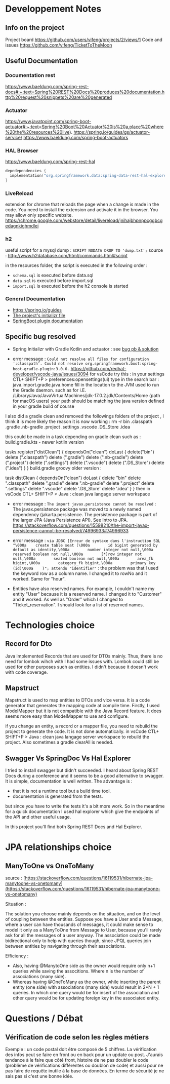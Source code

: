 # Developpement Notes

## Info on the project

Project board
https://github.com/users/vifeng/projects/2/views/1
Code and issues
https://github.com/vifeng/TicketToTheMoon

## Useful Documentation

### Documentation rest

https://www.baeldung.com/spring-rest-docs#:~:text=Spring%20REST%20Docs%20produces%20documentation,http%20request%20snippets%20are%20generated

### Actuator

https://www.javatpoint.com/spring-boot-actuator#:~:text=Spring%20Boot%20Actuator%20is%20a,place%20where%20the%20resources%20live).
https://spring.io/guides/gs/actuator-service/
https://www.baeldung.com/spring-boot-actuators

### HAL Browser

https://www.baeldung.com/spring-rest-hal

```kts
depedependencies {
  implementation("org.springframework.data:spring-data-rest-hal-explorer")
}
```

### LiveReload

extension for chrome that reloads the page when a change is made in the code. You need to install the extension and activate it in the browser. You may allow only specific website.
https://chrome.google.com/webstore/detail/livereload/jnihajbhpnppcggbcgedagnkighmdlei

### h2

useful script for a mysql dump : `SCRIPT NODATA DROP TO 'dump.txt';`
source : http://www.h2database.com/html/commands.html#script

in the resources folder, the script is executed in the following order :

- `schema.sql` is executed before data.sql
- `data.sql` is executed before import.sql
- `import.sql` is executed before the h2 console is started

### General Documentation

- https://spring.io/guides
- [The project's initializr file](https://start.spring.io/#!type=gradle-project-kotlin&language=java&platformVersion=3.0.6&packaging=war&jvmVersion=17&groupId=com.vf&artifactId=backEnd&name=tickettothemoon_BackEndAPI&description=Spring%20Boot%20backend%20app%20for%20a%20ticket%20office%20website&packageName=com.vf.backEnd&dependencies=configuration-processor,data-jpa,validation,webflux,web,session,actuator,h2,devtools)
- [SpringBoot plugin documentation](https://docs.spring.io/spring-boot/docs/current/gradle-plugin/reference/htmlsingle/)

## Specific bug resolved

- Spring Initializr with Gradle Kotlin and actuator : see [bug pb & solution](https://github.com/spring-io/initializr/issues/922)

- error message : `Could not resolve all files for configuration ':classpath'.
Could not resolve org.springframework.boot:spring-boot-gradle-plugin:3.0.6.`
  https://github.com/redhat-developer/vscode-java/issues/3094
  for vsCode try this :
  in your settings CTL+ SHIFT+P > preferences:opensettings(ui)
  type in the search bar : java.import.gradle.java.home
  fill in the location to the JVM used to run the Gradle daemon.
  such as for i.E. /Library/Java/JavaVirtualMachines/jdk-17.0.2.jdk/Contents/Home (path for macOS users)
  your path should be matching the java version defined in your gradle build of course

I also did a gradle clean and removed the followings folders of the project , I think it is more likely the reason it is now working :
rm -r bin .classpath .gradle .nb-gradle .project .settings .vscode .DS_Store .idea

this could be made in a task depending on gradle clean such as :
build.gradle.kts - newer kotlin version

tasks.register("distClean") {
dependsOn("clean")
doLast {
delete("bin")
delete (".classpath")
delete (".gradle")
delete (".nb-gradle")
delete (".project")
delete (".settings")
delete (".vscode")
delete (".DS_Store")
delete (".idea")
}
}
build.gradle groovy older version :

task distClean {
dependsOn("clean")
doLast {
delete "bin"
delete ".classpath"
delete ".gradle"
delete ".nb-gradle"
delete ".project"
delete ".settings"
delete ".vscode"
delete '.DS_Store'
delete '.idea'
}
}
then in vsCode CTL+ SHIFT+P > Java : clean java langage server workspace

- error message : `The import javax.persistence cannot be resolved` :
  The javax.persistence package was moved to a newly named dependency (jakarta.persistence. The persistence package is part of the larger JPA (Java Persistence API). See Intro to JPA.
  https://stackoverflow.com/questions/15598210/the-import-javax-persistence-cannot-be-resolved/74996933#74996933

- error message : `via JDBC [Erreur de syntaxe dans l'instruction SQL "\000a    create table seat (\000a        id bigint generated by default as identity,\000a        number integer not null,\000a        reserved boolean not null,\000a        [*]row integer not null,\000a        seated boolean not null,\000a        area_fk bigint,\000a        category_fk bigint,\000a        primary key (id)\000a    )"; attendu "identifier"` :
  the problem was that I used the keyword row as a column name. I changed it to rowNo and it worked. Same for "hour".

- Entities have also reserved names. For example, I couldn't name my entity "User" because it is a reserved name. I changed it to "Customer" and it worked. As well as "Order" which I changed to "Ticket_reservation". I should look for a list of reserved names.

# Technologies choice

## Record for Dto

Java implemented Records that are used for DTOs mainly. Thus, there is no need for lombok wihch with I had some issues with.
Lombok could still be used for other purposes such as entities. I didn't because it doesn't work with code coverage.

## Mapstruct

Mapstruct is used to map entities to DTOs and vice versa. It is a code generator that generates the mapping code at compile time.
Firstly, I used ModelMapper but it is not compatible with the Java Record feature.
It does seems more easy than ModelMapper to use and configure.

if you change an entity, a record or a mapper file, you need to rebuild the project to generate the code. It is not done automatically. in vsCode CTL+ SHIFT+P > Java : clean java langage server workspace to rebuild the project. Also sometimes a gradle clearAll is needed.

## Swagger Vs SpringDoc Vs Hal Explorer

I tried to install swagger but didn't succeeded. I heard about Spring REST Docs during a conference and it seems to be a good alternative to swagger. It is simple, documentation is well written. The advantage is :

- that it is not a runtime tool but a build time tool.
- documentation is generated from the tests.

but since you have to write the tests it's a bit more work. So in the meantime for a quick documentation I used hal explorer which give the endpoints of the API and other useful usage.

In this project you'll find both Spring REST Docs and Hal Explorer.

# JPA relationships choice

## ManyToOne vs OneToMany

source : [https://stackoverflow.com/questions/16119531/hibernate-jpa-manytoone-vs-onetomany](https://stackoverflow.com/questions/16119531/hibernate-jpa-manytoone-vs-onetomany)

Situation :

The solution you choose mainly depends on the situation, and on the level of coupling between the entities. Suppose you have a User and a Message, where a user can have thousands of messages, it could make sense to model it only as a ManyToOne from Message to User, because you'll rarely ask for all the messages of a user anyway. The association could be made bidirectional only to help with queries though, since JPQL queries join between entities by navigating through their associations.

Efficiency :

- Also, having @ManytoOne side as the owner would require only n+1 queries while saving the associtions. Where n is the number of associations (many side).
- Whereas having @OneToMany as the owner, while inserting the parent entity (one side) with associations (many side) would result in 2\*N + 1 queries. In which one query would be for insert of the association and other query would be for updating foreign key in the associated entity.

# Questions / Débat

## Vérification de code selon les règles métiers

Exemple : un code postal doit être composé de 5 chiffres.
La vérification des infos peut se faire en front ou en back pour un update ou post. J'aurais tendance à le faire que côté front, histoire de ne pas doubler le code (problème de vérifications différentes ou doublon de code) et aussi pour ne pas faire de requête inutile à la base de données. En terme de sécurité je ne sais pas si c'est une bonne idée.
